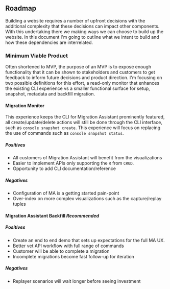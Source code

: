 ## Roadmap

Building a website requires a number of upfront decisions with the additional complexity that these decisions can impact other components.  With this undertaking there we making ways we can choose to build up the website.  In this document I'm going to outline what we intent to build and how these dependencies are interrelated.

### Minimum Viable Product

Often shortened to MVP, the purpose of an MVP is to expose enough functionality that it can be shown to stakeholders and customers to get feedback to inform future decisions and product direction.  I'm focusing on two possible definitions for this effort, a read-only monitor that enhances the existing CLI experience vs a smaller functional surface for setup, snapshot, metadata and backfill migration.

#### Migration Monitor

This experience keeps the CLI for Migration Assistant prominently featured, all create/update/delete actions will still be done through the CLI interface, such as `console snapshot create`.  This experience will focus on replacing the use of commands such as `console snapshot status`.

##### Positives
- All customers of Migration Assistant will benefit from the visualizations
- Easier to implement APIs only supporting the `R` from `CRUD`.
- Opportunity to add CLI documentation/reference

##### Negatives  
- Configuration of MA is a getting started pain-point 
- Over-index on more complex visualizations such as the capture/replay tuples

#### Migration Assistant Backfill *Recommended*

##### Positives
- Create an end to end demo that sets up expectations for the full MA UX.
- Better vet API workflow with full range of commands
- Customer will be able to complete a migration
- Incomplete migrations become fast follow-up for iteration

##### Negatives  
- Replayer scenarios will wait longer before seeing investment